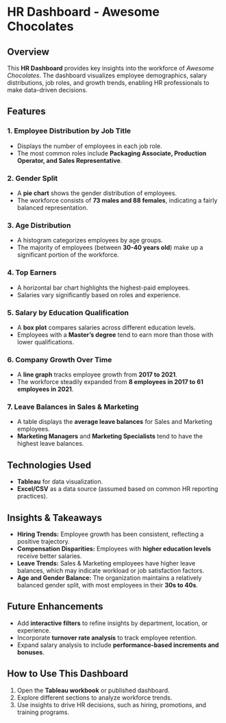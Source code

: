 # HR Dashboard - Awesome Chocolates

## Overview
This **HR Dashboard** provides key insights into the workforce of *Awesome Chocolates*. The dashboard visualizes employee demographics, salary distributions, job roles, and growth trends, enabling HR professionals to make data-driven decisions.

## Features
### 1. **Employee Distribution by Job Title**
- Displays the number of employees in each job role.
- The most common roles include **Packaging Associate, Production Operator, and Sales Representative**.

### 2. **Gender Split**
- A **pie chart** shows the gender distribution of employees.
- The workforce consists of **73 males and 88 females**, indicating a fairly balanced representation.

### 3. **Age Distribution**
- A histogram categorizes employees by age groups.
- The majority of employees (between **30-40 years old**) make up a significant portion of the workforce.

### 4. **Top Earners**
- A horizontal bar chart highlights the highest-paid employees.
- Salaries vary significantly based on roles and experience.

### 5. **Salary by Education Qualification**
- A **box plot** compares salaries across different education levels.
- Employees with a **Master’s degree** tend to earn more than those with lower qualifications.

### 6. **Company Growth Over Time**
- A **line graph** tracks employee growth from **2017 to 2021**.
- The workforce steadily expanded from **8 employees in 2017 to 61 employees in 2021**.

### 7. **Leave Balances in Sales & Marketing**
- A table displays the **average leave balances** for Sales and Marketing employees.
- **Marketing Managers** and **Marketing Specialists** tend to have the highest leave balances.

## Technologies Used
- **Tableau** for data visualization.
- **Excel/CSV** as a data source (assumed based on common HR reporting practices).

## Insights & Takeaways
- **Hiring Trends:** Employee growth has been consistent, reflecting a positive trajectory.
- **Compensation Disparities:** Employees with **higher education levels** receive better salaries.
- **Leave Trends:** Sales & Marketing employees have higher leave balances, which may indicate workload or job satisfaction factors.
- **Age and Gender Balance:** The organization maintains a relatively balanced gender split, with most employees in their **30s to 40s**.

## Future Enhancements
- Add **interactive filters** to refine insights by department, location, or experience.
- Incorporate **turnover rate analysis** to track employee retention.
- Expand salary analysis to include **performance-based increments and bonuses**.

## How to Use This Dashboard
1. Open the **Tableau workbook** or published dashboard.
2. Explore different sections to analyze workforce trends.
3. Use insights to drive HR decisions, such as hiring, promotions, and training programs.


